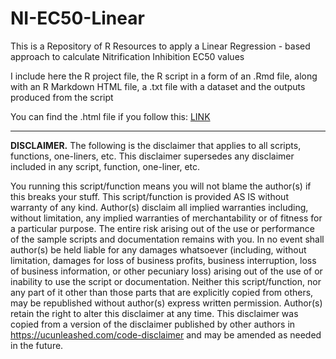 # NI-EC50-Linear
This is a Repository of R Resources to apply a Linear Regression - based approach to calculate Nitrification Inhibition EC50 values 

I include here the R project file, the R script in a form of an .Rmd file, along with an R Markdown HTML file, a .txt file with a dataset and the outputs produced from the script 

You can find the .html file if you follow this:
[LINK](https://kanellopal.github.io/NI-EC50-Estimation/NI_EC50_Estimation.html)

---------------------------------------------------------------------------------------------------------------------------------------------------------------------------------------
**DISCLAIMER.**
The following is the disclaimer that applies to all scripts, functions, one-liners, etc. This disclaimer supersedes any disclaimer included in any script, function, one-liner, etc.

You running this script/function means you will not blame the author(s) if this breaks your stuff. This script/function is provided AS IS without warranty of any kind. Author(s) disclaim all implied warranties including, without limitation, any implied warranties of merchantability or of fitness for a particular purpose. The entire risk arising out of the use or performance of the sample scripts and documentation remains with you. In no event shall author(s) be held liable for any damages whatsoever (including, without limitation, damages for loss of business profits, business interruption, loss of business information, or other pecuniary loss) arising out of the use of or inability to use the script or documentation. Neither this script/function, nor any part of it other than those parts that are explicitly copied from others, may be republished without author(s) express written permission. Author(s) retain the right to alter this disclaimer at any time. This disclaimer was copied from a version of the disclaimer published by other authors in https://ucunleashed.com/code-disclaimer and may be amended as needed in the future.
